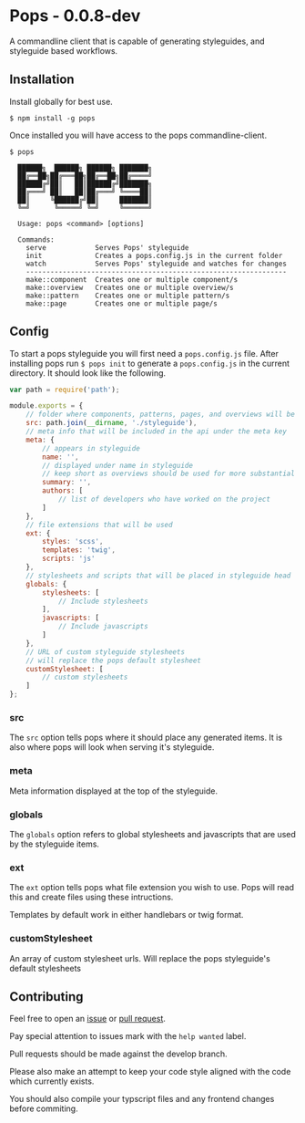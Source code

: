 # Pops - 0.0.8-dev

A commandline client that is capable of generating styleguides, and styleguide
based workflows.

## Installation

Install globally for best use.

    $ npm install -g pops

Once installed you will have access to the pops commandline-client.

    $ pops
      
      ██████╗  ██████╗ ██████╗ ███████╗
      ██╔══██╗██╔═══██╗██╔══██╗██╔════╝
      ██████╔╝██║   ██║██████╔╝███████╗
      ██╔═══╝ ██║   ██║██╔═══╝ ╚════██║
      ██║     ╚██████╔╝██║     ███████║
      ╚═╝      ╚═════╝ ╚═╝     ╚══════╝

      Usage: pops <command> [options]

      Commands:
        serve            Serves Pops' styleguide
        init             Creates a pops.config.js in the current folder
        watch            Serves Pops' styleguide and watches for changes
        ----------------------------------------------------------------
        make::component  Creates one or multiple component/s
        make::overview   Creates one or multiple overview/s
        make::pattern    Creates one or multiple pattern/s
        make::page       Creates one or multiple page/s


## Config

To start a pops styleguide you will first need a `pops.config.js` file.
After installing pops run `$ pops init` to generate a `pops.config.js` in the current
directory. It should look like the following.

```javascript
var path = require('path');

module.exports = {
    // folder where components, patterns, pages, and overviews will be placed
    src: path.join(__dirname, './styleguide'),
    // meta info that will be included in the api under the meta key
    meta: {
        // appears in styleguide
        name: '',
        // displayed under name in styleguide
        // keep short as overviews should be used for more substantial info
        summary: '',
        authors: [
            // list of developers who have worked on the project
        ]
    },
    // file extensions that will be used
    ext: {
        styles: 'scss',
        templates: 'twig',
        scripts: 'js'
    },
    // stylesheets and scripts that will be placed in styleguide head
    globals: {
        stylesheets: [
            // Include stylesheets
        ],
        javascripts: [
            // Include javascripts
        ]
    },
    // URL of custom styleguide stylesheets
    // will replace the pops default stylesheet
    customStylesheet: [
        // custom stylesheets
    ]
};
```

### src

The `src` option tells pops where it should place any generated items. It is also
where pops will look when serving it's styleguide.

### meta

Meta information displayed at the top of the styleguide.

### globals

The `globals` option refers to global stylesheets and javascripts that are used by
the styleguide items.

### ext

The `ext` option tells pops what file extension you wish to use. Pops will read this
and create files using these intructions.

Templates by default work in either handlebars or twig format.

### customStylesheet

An array of custom stylesheet urls. Will replace the pops styleguide's default stylesheets

## Contributing

Feel free to open an [issue](https://github.com/BrianDGLS/pops/issues) 
or [pull request](https://github.com/BrianDGLS/pops/pulls).

Pay special attention to issues mark with the `help wanted` label.

Pull requests should be made against the develop branch.

Please also make an attempt to keep your code style aligned with the code 
which currently exists.

You should also compile your typscript files and any frontend changes 
before commiting.
